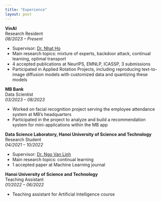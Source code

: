 ```yaml
---
title: "Experience"
layout: post
---
```


**VinAI**  
Research Resident  
*08/2023 – Present*
- Supervisor: [Dr. Nhat Ho](https://nhatptnk8912.github.io/)
- Main research topics: mixture of experts, backdoor attack, continual learning, optimal transport
- 4 accepted publications at NeurIPS, EMNLP, ICASSP, 3 submissions
- Participated in Applied Rotation Projects, including reproducing text-to-image diffusion models with
customized data and quantizing these models

**MB Bank**  
Data Scientist  
*03/2023 – 08/2023*
- Worked on facial recognition project serving the employee attendance system at MB’s headquarters
- Participated in the project to analyze and build a recommendation system for mini-applications within
the MB app

**Data Science Laboratory, Hanoi University of Science and Technology**  
Research Student  
*04/2021 – 10/2022*
- Supervisor: [Dr. Ngo Van Linh](https://users.soict.hust.edu.vn/linhnv/)
- Main research topics: continual learning
- 1 accepted paper at Machine Learning journal


**Hanoi University of Science and Technology**  
Teaching Assistant  
*01/2022 – 06/2022*
- Teaching assistant for Artificial Intelligence course

